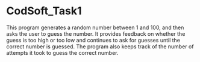 # CodSoft_Task1
This program generates a random number between 1 and 100, and then asks the user to guess the number. It provides feedback on whether the guess is too high or too low and continues to ask for guesses until the correct number is guessed. The program also keeps track of the number of attempts it took to guess the correct number.
